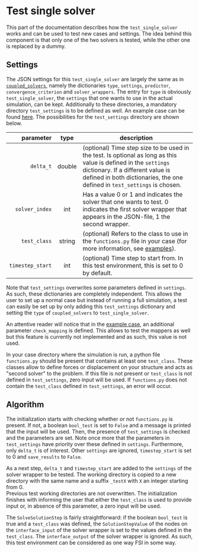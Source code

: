 # Test single solver

This part of the documentation describes how the `test_single_solver` works and can be used to test new cases and settings.
The idea behind this component is that only one of the two solvers is tested, while the other one is replaced by a dummy.

## Settings

The JSON settings for this `test_single_solver` are largely the same as in [`coupled_solvers`](coupled_solvers.md), namely
the dictionaries `type`, `settings`, `predictor`, `convergence_criterion` and `solver_wrappers`. The entry for `type` is
obviously `test_single_solver`, the `settings` that one wants to use in the actual simulation, can be kept. Additionally 
to these directories, a mandatory directory `test_settings` is to be defined as well. An example case can be found 
[here](/coconut/examples/test_single_solver/test_single_solver.md). The possibilities for the `test_settings` directory 
are shown below.

parameter|type|description
---:|:---:|---
`delta_t`|double|(optional) Time step size to be used in the test. Is optional as long as this value is defined in the `settings` dictionary. If a different value is defined in both dictionaries, the one defined in `test_settings` is chosen.
`solver_index`|int|Has a value 0 or 1 and indicates the solver that one wants to test. 0 indicates the first solver wrapper that appears in the JSON-file, 1 the second wrapper.
`test_class`|string|(optional) Refers to the class to use in the `functions.py` file in your case (for more information, see [examples](/coconut/examples/test_single_solver/test_single_solver.md)).
`timestep_start`|int|(optional) Time step to start from. In this test environment, this is set to 0 by default.

Note that `test_settings` overwrites some parameters defined in `settings`. As such, these dictionaries are completely 
independent. This allows the user to set up a normal case but instead of running a full simulation, a test can easily be 
set up by only adding this `test_settings` dictionary and setting the `type` of `coupled_solvers` to `test_single_solver`.

An attentive reader will notice that in the [example case](/coconut/examples/test_single_solver/test_single_solver.md), 
an additional parameter `check_mapping` is defined. This allows to test the mappers as well but this feature is currently 
not implemented and as such, this value is not used.

In your case directory where the simulation is run, a python file `functions.py` should be present that contains
at least one `test_class`. These classes allow to define forces or displacement on your structure and acts as "second
solver" to the problem. If this file is not present or `test_class` is not defined in `test_settings`, zero input will
be used. If `functions.py` does not contain the `test_class` defined in `test_settings`, an error will occur.

## Algorithm

The initialization starts with checking whether or not `functions.py` is present. If not, a boolean `bool_test` is set
to `False` and a message is printed that the input will be used. Then, the presence of `test_settings` is checked and
the parameters are set. Note once more that the parameters in `test_settings` have priority over these defined in `settings`.
Furthermore, only `delta_t` is of interest. Other `settings` are ignored, `timestep_start` is set to 0 and `save_results` 
to `False`.

As a next step, `delta_t` and `timestep_start` are added to the `settings` of the solver wrapper to be tested. The working
directory is copied to a new directory with the same name and a suffix `_testX` with `X` an integer starting from 0.  
Previous test working directories are not overwritten. The initialization finishes with informing the user that either
the `test_class` is used to provide input or, in absence of this parameter, a zero input will be used.

The `SolveSolutionStep` is fairly straightforward: if the boolean `bool_test` is true and a `test_class` was defined,
the `SolutionStepValue` of the nodes on the `interface_input` of the solver wrapper is set to the values defined in the
`test_class`. The `interface_output` of the solver wrapper is ignored. As such, this test environment can be considered
as one way FSI in some way.
